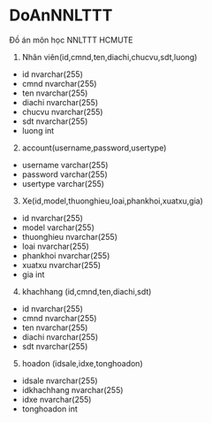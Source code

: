 # DoAnNNLTTT
Đồ án môn học NNLTTT HCMUTE

1. Nhân viên(id,cmnd,ten,diachi,chucvu,sdt,luong)
+ id nvarchar(255)
+ cmnd nvarchar(255)
+ ten nvarchar(255)
+ diachi nvarchar(255)
+ chucvu nvarchar(255)
+ sdt nvarchar(255)
+ luong int

2. account(username,password,usertype)
+ username varchar(255)
+ password varchar(255)
+ usertype varchar(255)

3. Xe(id,model,thuonghieu,loai,phankhoi,xuatxu,gia)
+ id nvarchar(255)
+ model varchar(255)
+ thuonghieu nvarchar(255)
+ loai nvarchar(255)
+ phankhoi nvarchar(255)
+ xuatxu nvarchar(255)
+ gia int

4. khachhang (id,cmnd,ten,diachi,sdt)
+ id nvarchar(255)
+ cmnd nvarchar(255)
+ ten nvarchar(255)
+ diachi nvarchar(255)
+ sdt nvarchar(255)

5. hoadon (idsale,idxe,tonghoadon)
+ idsale nvarchar(255)
+ idkhachhang nvarchar(255)
+ idxe nvarchar(255)
+ tonghoadon int
